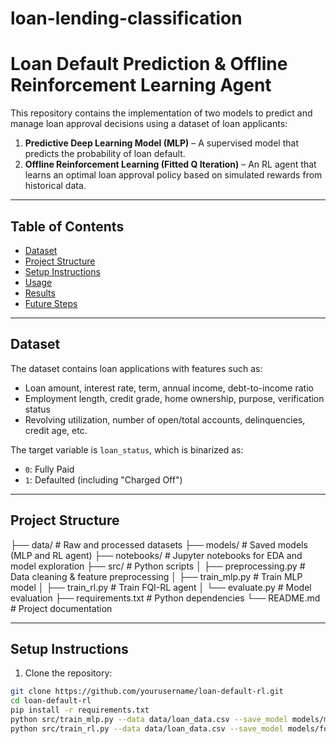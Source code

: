 # loan-lending-classification
# Loan Default Prediction & Offline Reinforcement Learning Agent

This repository contains the implementation of two models to predict and manage loan approval decisions using a dataset of loan applicants:

1. **Predictive Deep Learning Model (MLP)** – A supervised model that predicts the probability of loan default.  
2. **Offline Reinforcement Learning (Fitted Q Iteration)** – An RL agent that learns an optimal loan approval policy based on simulated rewards from historical data.

---

## Table of Contents

- [Dataset](#dataset)
- [Project Structure](#project-structure)
- [Setup Instructions](#setup-instructions)
- [Usage](#usage)
- [Results](#results)
- [Future Steps](#future-steps)

---

## Dataset

The dataset contains loan applications with features such as:  

- Loan amount, interest rate, term, annual income, debt-to-income ratio  
- Employment length, credit grade, home ownership, purpose, verification status  
- Revolving utilization, number of open/total accounts, delinquencies, credit age, etc.  

The target variable is `loan_status`, which is binarized as:  
- `0`: Fully Paid  
- `1`: Defaulted (including "Charged Off")  

---

## Project Structure

├── data/ # Raw and processed datasets
├── models/ # Saved models (MLP and RL agent)
├── notebooks/ # Jupyter notebooks for EDA and model exploration
├── src/ # Python scripts
│ ├── preprocessing.py # Data cleaning & feature preprocessing
│ ├── train_mlp.py # Train MLP model
│ ├── train_rl.py # Train FQI-RL agent
│ └── evaluate.py # Model evaluation
├── requirements.txt # Python dependencies
└── README.md # Project documentation


---

## Setup Instructions

1. Clone the repository:

```bash
git clone https://github.com/yourusername/loan-default-rl.git
cd loan-default-rl
pip install -r requirements.txt
python src/train_mlp.py --data data/loan_data.csv --save_model models/mlp_default_risk.pth
python src/train_rl.py --data data/loan_data.csv --save_model models/fqi_rl_agent.pth

